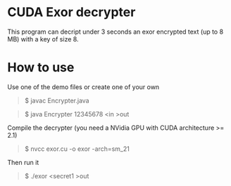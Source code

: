 CUDA Exor decrypter
============

This program can decript under 3 seconds an exor encrypted text (up to 8 MB) with a key of size 8.


How to use
============

Use one of the demo files or create one of your own

>$ javac Encrypter.java

>$ java Encrypter 12345678 &lt;in &gt;out

Compile the decrypter (you need a NVidia GPU with CUDA architecture >= 2.1)

>$ nvcc exor.cu -o exor -arch=sm_21

Then run it

>$ ./exor &lt;secret1 &gt;out
